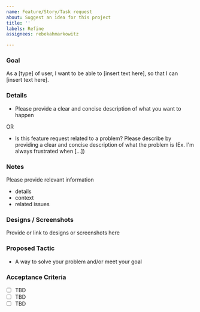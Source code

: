 ```yaml
---
name: Feature/Story/Task request
about: Suggest an idea for this project
title: ''
labels: Refine
assignees: rebekahmarkowitz

---
```


### Goal
As a [type] of user, I want to be able to [insert text here], so that I can [insert text here].

### Details
- Please provide a clear and concise description of what you want to happen

OR

- Is this feature request related to a problem? Please describe by providing a clear and concise description of what the problem is (Ex. I'm always frustrated when [...])

### Notes
Please provide relevant information
- details
- context
- related issues 

### Designs / Screenshots
Provide or link to designs or screenshots here

### Proposed Tactic
- A way to solve your problem and/or meet your goal

### Acceptance Criteria
- [ ] TBD
- [ ] TBD
- [ ] TBD
